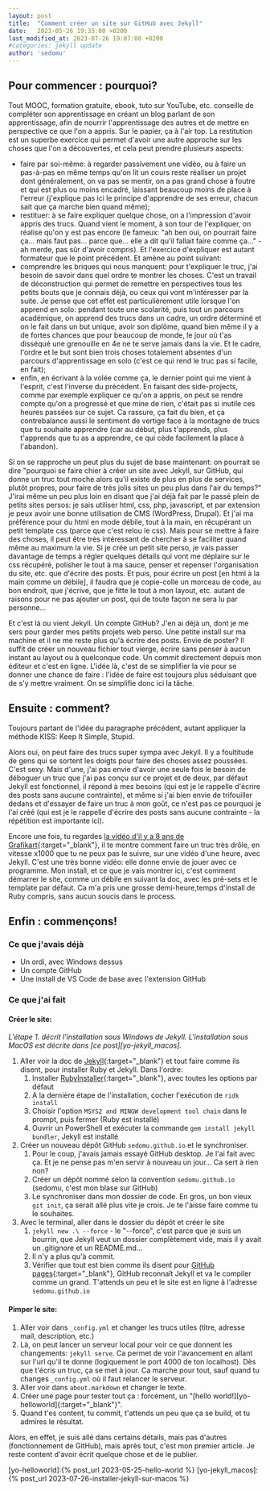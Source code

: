 ```yaml
---
layout: post
title:  "Comment créer un site sur GitHub avec Jekyll"
date:   2023-05-26 19:35:00 +0200
last_modified_at: 2023-07-26 19:07:00 +0200
#categories: jekyll update
author: 'sedomu'
---
```


## Pour commencer : pourquoi?

Tout MOOC, formation gratuite, ebook, tuto sur YouTube, etc. conseille de compléter son apprentissage en créant un blog parlant de son apprentissage, afin de nourrir l'apprentissage des autres et de mettre en perspective ce que l'on a appris. Sur le papier, ça à l'air top. La restitution est un superbe exercice qui permet d'avoir une autre approche sur les choses que l'on a découvertes, et cela peut prendre plusieurs aspects:
* faire par soi-même: à regarder passivement une vidéo, ou à faire un pas-à-pas en même temps qu'on lit un cours reste réaliser un projet dont généralement, on va pas se mentir, on a pas grand chose à foutre et qui est plus ou moins encadré, laissant beaucoup moins de place à l'erreur (j'explique pas ici le principe d'apprendre de ses erreur, chacun sait que ça marche bien quand même);
* restituer: à se faire expliquer quelque chose, on a l'impression d'avoir appris des trucs. Quand vient le moment, à son tour de l'expliquer, on réalise qu'on y est pas encore (le fameux: "ah ben oui, on pourrait faire ça... mais faut pas... parce que... elle a dit qu'il fallait faire comme ça..." - ah merde, pas sûr d'avoir compris). Et l'exercice d'expliquer est autant formateur que le point précédent. Et amène au point suivant:
* comprendre les briques qui nous manquent: pour t'expliquer le truc, j'ai besoin de savoir dans quel ordre te montrer les choses. C'est un travail de déconstruction qui permet de remettre en perspectives tous les petits bouts que je connais déjà, ou ceux qui vont m'intéresser par la suite. Je pense que cet effet est particulièrement utile lorsque l'on apprend en solo: pendant toute une scolarité, puis tout un parcours académique, on apprend des trucs dans un cadre, un ordre déterminé et on le fait dans un but unique, avoir son diplôme, quand bien même il y a de fortes chances que pour beaucoup de monde, le jour où t'as disséqué une grenouille en 4e ne te serve jamais dans la vie. Et le cadre, l'ordre et le but sont bien trois choses totalement absentes d'un parcours d'apprentissage en solo (c'est ce qui rend le truc pas si facile, en fait);
* enfin, en écrivant à la volée comme ça, le dernier point qui me vient à l'esprit, c'est l'inverse du précédent. En faisant des side-projects, comme par exemple expliquer ce qu'on a appris, on peut se rendre compte qu'on a progressé et que mine de rien, c'était pas si inutile ces heures passées sur ce sujet. Ca rassure, ça fait du bien, et ça contrebalance aussi le sentiment de vertige face à la montagne de trucs que tu souhaite apprendre (car au début, plus t'apprends, plus t'apprends que tu as a apprendre, ce qui cède facilement la place à l'abandon).

Si on se rapproche un peut plus du sujet de base maintenant: on pourrait se dire "pourquoi se faire chier à créer un site avec Jekyll, sur GitHub, qui donne un truc tout moche alors qu'il existe de plus en plus de services, plutôt propres, pour faire de très jolis sites un peu plus dans l'air du temps?" J'irai même un peu plus loin en disant que j'ai déjà fait par le passé plein de petits sites persos: je sais utiliser html, css, php, javascript, et par extension je peux avoir une bonne utilisation de CMS (WordPress, Drupal). Et j'ai ma préférence pour du html en mode débile, tout à la main, en récupérant un petit template css (parce que c'est relou le css). Mais pour se mettre à faire des choses, il peut être très intéressant de chercher à se faciliter quand même au maximum la vie. Si je crée un petit site perso, je vais passer davantage de temps à régler quelques détails qui vont me déplaire sur le css récupéré, polisher le tout à ma sauce, penser et repenser l'organisation du site, etc. que d'écrire des posts. Et puis, pour écrire un post [en html à la main comme un débile], il faudra que je copie-colle un morceau de code, au bon endroit, que j'écrive, que je fitte le tout à mon layout, etc. autant de raisons pour ne pas ajouter un post, qui de toute façon ne sera lu par personne...

Et c'est là ou vient Jekyll. Un compte GitHub? J'en ai déjà un, dont je me sers pour garder mes petits projets web perso. Une petite install sur ma machine et il ne me reste plus qu'à écrire des posts. Envie de poster? Il suffit de créer un nouveau fichier tout vierge, écrire sans penser à aucun instant au layout ou à quelconque code. Un commit directement depuis mon éditeur et c'est en ligne. L'idée là, c'est de se simplifier la vie pour se donner une chance de faire : l'idée de faire est toujours plus séduisant que de s'y mettre vraiment. On se simplifie donc ici la tâche.

## Ensuite : comment?

Toujours partant de l'idée du paragraphe précédent, autant appliquer la méthode KISS: Keep It Simple, Stupid.

Alors oui, on peut faire des trucs super sympa avec Jekyll. Il y a foultitude de gens qui se sortent les doigts pour faire des choses assez poussées. C'est sexy. Mais d'une, j'ai pas envie d'avoir une seule fois le besoin de déboguer un truc que j'ai pas conçu sur ce projet et de deux, par défaut Jekyll est fonctionnel, il répond à mes besoins (qui est je le rappelle d'écrire des posts sans aucune contrainte), et même si j'ai bien envie de trifouiller dedans et d'essayer de faire un truc à mon goût, ce n'est pas ce pourquoi je l'ai créé (qui est je le rappelle d'écrire des posts sans aucune contrainte - la répétition est importante ici).

Encore une fois, tu regardes [la vidéo d'il y a 8 ans de Grafikart][grafikart-jekyll]{:target="_blank"}, il te montre comment faire un truc très drôle, en vitesse x1000 que tu ne peux pas le suivre, sur une vidéo d'une heure, avec Jekyll. C'est une très bonne vidéo: elle donne envie de jouer avec ce programme. Mon install, et ce que je vais montrer ici, c'est comment démarrer le site, comme un débile en suivant la doc, avec les pré-sets et le template par défaut. Ca m'a pris une grosse demi-heure,temps d'install de Ruby compris, sans aucun soucis dans le process.

## Enfin : commençons!

### Ce que j'avais déjà

* Un ordi, avec Windows dessus
* Un compte GitHub
* Une install de VS Code de base avec l'extension GitHub

### Ce que j'ai fait

#### Créer le site:
_L'étape 1. décrit l'installation sous Windows de Jekyll. L'installation sous MacOS est décrite dans [ce post][yo-jekyll_macos]._
1. Aller voir la doc de [Jekyll][jekyll-quickstart]{:target="_blank"} et tout faire comme ils disent, pour installer Ruby et Jekyll. Dans l'ordre:
    1. Installer [RubyInstaller][rubyinstaller-home]{:target="_blank"}, avec toutes les options par défaut
    2. A la dernière étape de l'installation, cocher l'exécution de `ridk install`
    3. Choisir l'option `MSYS2 and MINGW development tool chain` dans le prompt, puis fermer (Ruby est installé)
    4. Ouvrir un PowerShell et exécuter la commande `gem install jekyll bundler`, Jekyll est installé
2. Créer un nouveau dépôt GitHub `sedomu.github.io` et le synchroniser.
    1. Pour le coup, j'avais jamais essayé GitHub desktop. Je l'ai fait avec ça. Et je ne pense pas m'en servir à nouveau un jour... Ca sert à rien non?
    2. Créer un dépôt nommé selon la convention `sedomu.github.io` (sedomu, c'est mon blase sur GitHub)
    3. Le synchroniser dans mon dossier de code. En gros, un bon vieux `git init`, ça serait allé plus vite je crois. Je te l'aisse faire comme tu le souhaites.
3. Avec le terminal, aller dans le dossier du dépôt et créer le site
    1. `jekyll new .\ --force` - le "--force", c'est parce que je suis un bourrin, que Jekyll veut un dossier complètement vide, mais il y avait un .gitignore et un README.md...
    2. Il n'y a plus qu'à commit.
    3. Vérifier que tout est bien comme ils disent pour [GitHub pages][github-pages]{:target="_blank"}, GitHub reconnaît Jekyll et va le compiler comme un grand. T'attends un peu et le site est en ligne à l'adresse `sedomu.github.io`

#### Pimper le site:
1. Aller voir dans `_config.yml` et changer les trucs utiles (titre, adresse mail, description, etc.)
2. Là, on peut lancer un serveur local pour voir ce que donnent les changements: `jekyll serve`. Ca permet de voir l'avancement en allant sur l'url qu'il te donne (logiquement le port 4000 de ton localhost). Dès que t'écris un truc, ça se met à jour. Ca marche pour tout, sauf quand tu changes `_config.yml` où il faut relancer le serveur.
3. Aller voir dans `about.markdown` et changer le texte.
4. Créer une page pour tester tout ça : forcément, un "[hello world!][yo-helloworld]{:target="_blank"}".
5. Quand t'es content, tu commit, t'attends un peu que ça se build, et tu admires le résultat.

Alors, en effet, je suis allé dans certains détails, mais pas d'autres (fonctionnement de GitHub), mais après tout, c'est mon premier article. Je reste content d'avoir écrit quelque chose et de le publier.

[grafikart-jekyll]: https://grafikart.fr/tutoriels/jekyll-505
[jekyll-quickstart]: https://jekyllrb.com/docs/
[rubyinstaller-home]: https://rubyinstaller.org/
[github-pages]: https://docs.github.com/en/pages/getting-started-with-github-pages/configuring-a-publishing-source-for-your-github-pages-site#choosing-a-publishing-source
[yo-helloworld]:{% post_url 2023-05-25-hello-world %}
[yo-jekyll_macos]:{% post_url 2023-07-26-installer-jekyll-sur-macos %}